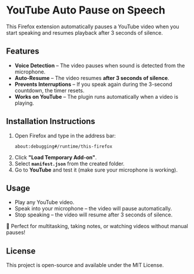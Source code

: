 # YouTube Auto Pause on Speech

This Firefox extension automatically pauses a YouTube video when you start speaking and resumes playback after 3 seconds of silence.

## Features
- **Voice Detection** – The video pauses when sound is detected from the microphone.
- **Auto-Resume** – The video resumes **after 3 seconds of silence**.
- **Prevents Interruptions** – If you speak again during the 3-second countdown, the timer resets.
- **Works on YouTube** – The plugin runs automatically when a video is playing.

## Installation Instructions

1. Open Firefox and type in the address bar:  
   ```
   about:debugging#/runtime/this-firefox
   ```
2. Click **"Load Temporary Add-on"**.
3. Select **`manifest.json`** from the created folder.
4. Go to **YouTube** and test it (make sure your microphone is working).

## Usage
- Play any YouTube video.
- Speak into your microphone – the video will pause automatically.
- Stop speaking – the video will resume after 3 seconds of silence.

🚀 Perfect for multitasking, taking notes, or watching videos without manual pauses!

## License
This project is open-source and available under the MIT License.

